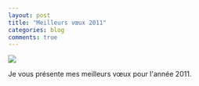```yaml
---
layout: post
title: "Meilleurs vœux 2011"
categories: blog
comments: true
---
```


![](https://github.com/homeostasie/bouquins/raw/master/_pics/blog/2011/new-year.gif)

Je vous présente mes meilleurs vœux pour l'année 2011. 


